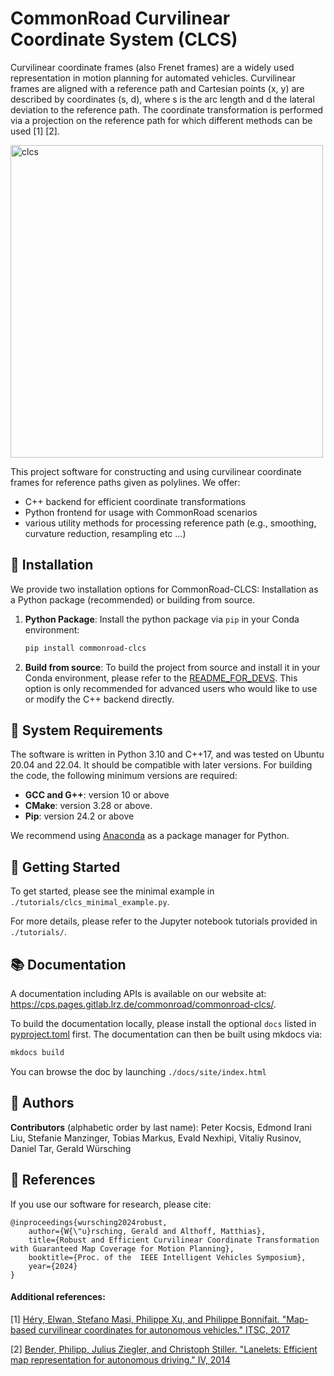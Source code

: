 # CommonRoad Curvilinear Coordinate System (CLCS)

Curvilinear coordinate frames (also Frenet frames) are a widely used representation in motion planning for automated
vehicles. Curvilinear frames are aligned with a reference path and Cartesian points (x, y) are described by 
coordinates (s, d), where s is the arc length and d the lateral deviation to the reference path.
The coordinate transformation is performed via a projection on the reference path for which different methods can be 
used [1] [2].

<img src="docs/assets/animation.gif" alt="clcs" width="500"/>

This project software for constructing and using curvilinear coordinate frames for reference paths given as polylines.
We offer:
* C++ backend for efficient coordinate transformations
* Python frontend for usage with CommonRoad scenarios
* various utility methods for processing reference path (e.g., smoothing, curvature reduction, resampling etc ...)

## :wrench: Installation
We provide two installation options for CommonRoad-CLCS: 
Installation as a Python package (recommended) or building from source.

1. **Python Package**: Install the python package via `pip` in your Conda environment:
    ```bash
    pip install commonroad-clcs
    ```
2. **Build from source**: To build the project from source and install it in your Conda environment, 
   please refer to the [README_FOR_DEVS](./README_FOR_DEVS.md).
   This option is only recommended for advanced users who would like to use or modify the C++ backend directly.



## :link: System Requirements
The software is written in Python 3.10 and C++17, and was tested on Ubuntu 20.04 and 22.04.
It should be compatible with later versions.
For building the code, the following minimum versions are required:
* **GCC and G++**: version 10 or above
* **CMake**: version 3.28 or above.
* **Pip**: version 24.2 or above

We recommend using [Anaconda](https://www.anaconda.com/) as a package manager for Python.


## :rocket: Getting Started
To get started, please see the minimal example in `./tutorials/clcs_minimal_example.py`.

For more details, please refer to the Jupyter notebook tutorials provided in `./tutorials/`. 


## :books: Documentation
A documentation including APIs is available on our website at:
https://cps.pages.gitlab.lrz.de/commonroad/commonroad-clcs/.

To build the documentation locally, please install the optional `docs` listed in [pyproject.toml](pyproject.toml) first.
The documentation can then be built using mkdocs via:
```bash
mkdocs build
```
You can browse the doc by launching `./docs/site/index.html`

## :busts_in_silhouette: Authors
**Contributors** (alphabetic order by last name): Peter Kocsis, Edmond Irani Liu,
Stefanie Manzinger, Tobias Markus, Evald Nexhipi, Vitaliy Rusinov, Daniel Tar, Gerald Würsching

## :speech_balloon: References
If you use our software for research, please cite:
```
@inproceedings{wursching2024robust,
    author={W{\"u}rsching, Gerald and Althoff, Matthias},
    title={Robust and Efficient Curvilinear Coordinate Transformation with Guaranteed Map Coverage for Motion Planning},
    booktitle={Proc. of the  IEEE Intelligent Vehicles Symposium},
    year={2024}
}
```

#### Additional references:
[1] [Héry, Elwan, Stefano Masi, Philippe Xu, and Philippe Bonnifait. "Map-based curvilinear coordinates for autonomous vehicles." ITSC, 2017](https://ieeexplore.ieee.org/document/8317775)

[2] [Bender, Philipp, Julius Ziegler, and Christoph Stiller. "Lanelets: Efficient map representation for autonomous driving." IV, 2014](https://ieeexplore.ieee.org/document/6856487)
